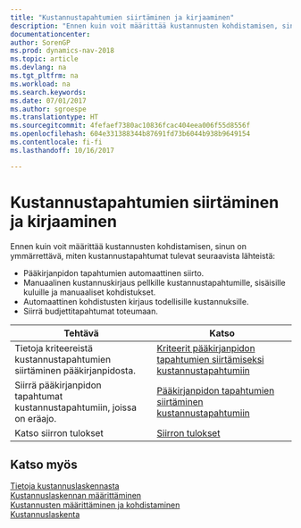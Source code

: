 ```yaml
---
title: "Kustannustapahtumien siirtäminen ja kirjaaminen"
description: "Ennen kuin voit määrittää kustannusten kohdistamisen, sinun on ymmärrettävä, mistä kustannustapahtumat tulevat."
documentationcenter: 
author: SorenGP
ms.prod: dynamics-nav-2018
ms.topic: article
ms.devlang: na
ms.tgt_pltfrm: na
ms.workload: na
ms.search.keywords: 
ms.date: 07/01/2017
ms.author: sgroespe
ms.translationtype: HT
ms.sourcegitcommit: 4fefaef7380ac10836fcac404eea006f55d8556f
ms.openlocfilehash: 604e331388344b87691fd73b6044b938b9649154
ms.contentlocale: fi-fi
ms.lasthandoff: 10/16/2017

---
```

# <a name="transferring-and-posting-cost-entries"></a>Kustannustapahtumien siirtäminen ja kirjaaminen
Ennen kuin voit määrittää kustannusten kohdistamisen, sinun on ymmärrettävä, miten kustannustapahtumat tulevat seuraavista lähteistä:  

-   Pääkirjanpidon tapahtumien automaattinen siirto.  
-   Manuaalinen kustannuskirjaus pellkille kustannustapahtumille, sisäisille kuluille ja manuaaliset kohdistukset.  
-   Automaattinen kohdistusten kirjaus todellisille kustannuksille.  
-   Siirrä budjettitapahtumat toteumaan.  

|**Tehtävä**|**Katso**|  
|------------|-------------|  
|Tietoja kriteereistä kustannustapahtumien siirtäminen pääkirjanpidosta.|[Kriteerit pääkirjanpidon tapahtumien siirtämiseksi kustannustapahtumiin](finance-criteria-for-transferring-general-ledger-entries-to-cost-entries.md)|  
|Siirrä pääkirjanpidon tapahtumat kustannustapahtumiin, joissa on eräajo.|[Pääkirjanpidon tapahtumien siirtäminen kustannustapahtumiin](finance-how-to-transfer-general-ledger-entries-to-cost-entries.md)|  
|Katso siirron tulokset|[Siirron tulokset](finance-results-of-the-transfer.md)|  

## <a name="see-also"></a>Katso myös  
 [Tietoja kustannuslaskennasta](finance-about-cost-accounting.md)   
 [Kustannuslaskennan määrittäminen](finance-set-up-cost-accounting.md)   
 [Kustannusten määrittäminen ja kohdistaminen](finance-define-and-allocate-costs.md)   
 [Kustannuslaskenta](finance-manage-cost-accounting.md)

